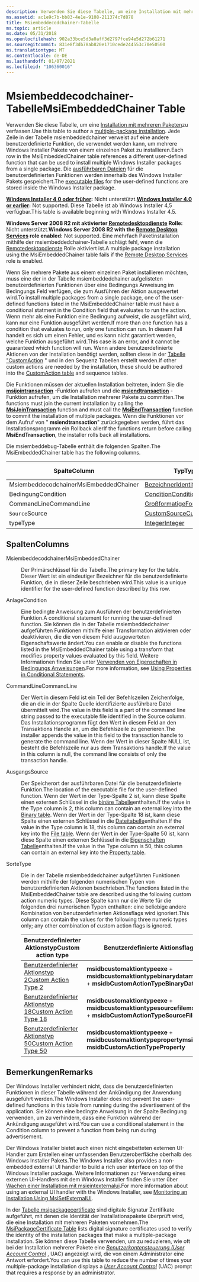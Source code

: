 ```yaml
---
description: Verwenden Sie diese Tabelle, um eine Installation mit mehreren Paketen zu verfassen.
ms.assetid: ac1e9c7b-bb83-4e1e-9108-211374c7d878
title: Msiembeddecodchainer-Tabelle
ms.topic: article
ms.date: 05/31/2018
ms.openlocfilehash: 902a33bce5d3a0aff3d2797fce94e5d272b61271
ms.sourcegitcommit: 831e8f3db78ab820e1710cede244553c70e50500
ms.translationtype: MT
ms.contentlocale: de-DE
ms.lasthandoff: 01/07/2021
ms.locfileid: "106360016"
---
```

# <a name="msiembeddedchainer-table"></a><span data-ttu-id="84497-103">Msiembeddecodchainer-Tabelle</span><span class="sxs-lookup"><span data-stu-id="84497-103">MsiEmbeddedChainer Table</span></span>

<span data-ttu-id="84497-104">Verwenden Sie diese Tabelle, um eine [Installation mit mehreren Paketen](multiple-package-installations.md)zu verfassen.</span><span class="sxs-lookup"><span data-stu-id="84497-104">Use this table to author a [multiple-package installation](multiple-package-installations.md).</span></span> <span data-ttu-id="84497-105">Jede Zeile in der Tabelle msiembeddedchainer verweist auf eine andere benutzerdefinierte Funktion, die verwendet werden kann, um mehrere Windows Installer Pakete von einem einzelnen Paket zu installieren.</span><span class="sxs-lookup"><span data-stu-id="84497-105">Each row in the MsiEmbeddedChainer table references a different user-defined function that can be used to install multiple Windows Installer packages from a single package.</span></span> <span data-ttu-id="84497-106">Die [ausführbaren Dateien](executable-files.md) für die benutzerdefinierten Funktionen werden innerhalb des Windows Installer Pakets gespeichert.</span><span class="sxs-lookup"><span data-stu-id="84497-106">The [executable files](executable-files.md) for the user-defined functions are stored inside the Windows Installer package.</span></span>

<span data-ttu-id="84497-107">**[Windows Installer 4,0 oder früher](not-supported-in-windows-installer-4-0.md):** Nicht unterstützt.</span><span class="sxs-lookup"><span data-stu-id="84497-107">**[Windows Installer 4.0 or earlier](not-supported-in-windows-installer-4-0.md):** Not supported.</span></span> <span data-ttu-id="84497-108">Diese Tabelle ist ab Windows Installer 4,5 verfügbar.</span><span class="sxs-lookup"><span data-stu-id="84497-108">This table is available beginning with Windows Installer 4.5.</span></span>

<span data-ttu-id="84497-109">**Windows Server 2008 R2 mit aktivierter [Remotedesktopdienste](../termserv/terminal-services-portal.md) Rolle:** Nicht unterstützt.</span><span class="sxs-lookup"><span data-stu-id="84497-109">**Windows Server 2008 R2 with the [Remote Desktop Services](../termserv/terminal-services-portal.md) role enabled:** Not supported.</span></span> <span data-ttu-id="84497-110">Eine mehrfach Paketinstallation mithilfe der msiembeddedchainer-Tabelle schlägt fehl, wenn die [Remotedesktopdienste](../termserv/terminal-services-portal.md) Rolle aktiviert ist.</span><span class="sxs-lookup"><span data-stu-id="84497-110">A multiple package installation using the MsiEmbeddedChainer table fails if the [Remote Desktop Services](../termserv/terminal-services-portal.md) role is enabled.</span></span>

<span data-ttu-id="84497-111">Wenn Sie mehrere Pakete aus einem einzelnen Paket installieren möchten, muss eine der in der Tabelle msiembeddedchainer aufgelisteten benutzerdefinierten Funktionen über eine Bedingungs Anweisung im Bedingungs Feld verfügen, die zum Ausführen der Aktion ausgewertet wird.</span><span class="sxs-lookup"><span data-stu-id="84497-111">To install multiple packages from a single package, one of the user-defined functions listed in the MsiEmbeddedChainer table must have a conditional statment in the Condition field that evaluates to run the action.</span></span> <span data-ttu-id="84497-112">Wenn mehr als eine Funktion eine Bedingung aufweist, die ausgeführt wird, kann nur eine Funktion ausgeführt werden.</span><span class="sxs-lookup"><span data-stu-id="84497-112">If more than one function has a condition that evaluates to run, only one function can run.</span></span> <span data-ttu-id="84497-113">In diesem Fall handelt es sich um einen Fehler, und es kann nicht garantiert werden, welche Funktion ausgeführt wird.</span><span class="sxs-lookup"><span data-stu-id="84497-113">This case is an error, and it cannot be guaranteed which function will run.</span></span> <span data-ttu-id="84497-114">Wenn andere benutzerdefinierte Aktionen von der Installation benötigt werden, sollten diese in der [Tabelle "CustomAction](customaction-table.md) " und in den Sequenz Tabellen erstellt werden.</span><span class="sxs-lookup"><span data-stu-id="84497-114">If other custom actions are needed by the installation, these should be authored into the [CustomAction table](customaction-table.md) and sequence tables.</span></span>

<span data-ttu-id="84497-115">Die Funktionen müssen der aktuellen Installation beitreten, indem Sie die [**msijointransaction**](/windows/desktop/api/Msi/nf-msi-msijointransaction) -Funktion aufrufen und die [**msiendtransaction**](/windows/desktop/api/Msi/nf-msi-msiendtransaction) -Funktion aufrufen, um die Installation mehrerer Pakete zu committen.</span><span class="sxs-lookup"><span data-stu-id="84497-115">The functions must join the current installation by calling the [**MsiJoinTransaction**](/windows/desktop/api/Msi/nf-msi-msijointransaction) function and must call the [**MsiEndTransaction**](/windows/desktop/api/Msi/nf-msi-msiendtransaction) function to commit the installation of multiple packages.</span></span> <span data-ttu-id="84497-116">Wenn die Funktionen vor dem Aufruf von " **msiendtransaction**" zurückgegeben werden, führt das Installationsprogramm ein Rollback aller</span><span class="sxs-lookup"><span data-stu-id="84497-116">If the functions return before calling **MsiEndTransaction**, the installer rolls back all installations.</span></span>

<span data-ttu-id="84497-117">Die msiembeddebug-Tabelle enthält die folgenden Spalten.</span><span class="sxs-lookup"><span data-stu-id="84497-117">The MsiEmbeddedChainer table has the following columns.</span></span>



| <span data-ttu-id="84497-118">Spalte</span><span class="sxs-lookup"><span data-stu-id="84497-118">Column</span></span>             | <span data-ttu-id="84497-119">Typ</span><span class="sxs-lookup"><span data-stu-id="84497-119">Type</span></span>                             | <span data-ttu-id="84497-120">Schlüssel</span><span class="sxs-lookup"><span data-stu-id="84497-120">Key</span></span> | <span data-ttu-id="84497-121">Nullwerte zulässig</span><span class="sxs-lookup"><span data-stu-id="84497-121">Nullable</span></span> |
|--------------------|----------------------------------|-----|----------|
| <span data-ttu-id="84497-122">Msiembeddecodchainer</span><span class="sxs-lookup"><span data-stu-id="84497-122">MsiEmbeddedChainer</span></span> | [<span data-ttu-id="84497-123">Bezeichner</span><span class="sxs-lookup"><span data-stu-id="84497-123">Identifier</span></span>](identifier.md)     | <span data-ttu-id="84497-124">J</span><span class="sxs-lookup"><span data-stu-id="84497-124">Y</span></span>   | <span data-ttu-id="84497-125">N</span><span class="sxs-lookup"><span data-stu-id="84497-125">N</span></span>        |
| <span data-ttu-id="84497-126">Bedingung</span><span class="sxs-lookup"><span data-stu-id="84497-126">Condition</span></span>          | [<span data-ttu-id="84497-127">Condition</span><span class="sxs-lookup"><span data-stu-id="84497-127">Condition</span></span>](condition.md)       | <span data-ttu-id="84497-128">N</span><span class="sxs-lookup"><span data-stu-id="84497-128">N</span></span>   | <span data-ttu-id="84497-129">J</span><span class="sxs-lookup"><span data-stu-id="84497-129">Y</span></span>        |
| <span data-ttu-id="84497-130">CommandLine</span><span class="sxs-lookup"><span data-stu-id="84497-130">CommandLine</span></span>        | [<span data-ttu-id="84497-131">Großformatige</span><span class="sxs-lookup"><span data-stu-id="84497-131">Formatted</span></span>](formatted.md)       | <span data-ttu-id="84497-132">N</span><span class="sxs-lookup"><span data-stu-id="84497-132">N</span></span>   | <span data-ttu-id="84497-133">J</span><span class="sxs-lookup"><span data-stu-id="84497-133">Y</span></span>        |
| <span data-ttu-id="84497-134">`Source`</span><span class="sxs-lookup"><span data-stu-id="84497-134">Source</span></span>             | [<span data-ttu-id="84497-135">CustomSource</span><span class="sxs-lookup"><span data-stu-id="84497-135">CustomSource</span></span>](customsource.md) | <span data-ttu-id="84497-136">N</span><span class="sxs-lookup"><span data-stu-id="84497-136">N</span></span>   | <span data-ttu-id="84497-137">N</span><span class="sxs-lookup"><span data-stu-id="84497-137">N</span></span>        |
| <span data-ttu-id="84497-138">type</span><span class="sxs-lookup"><span data-stu-id="84497-138">Type</span></span>               | [<span data-ttu-id="84497-139">Integer</span><span class="sxs-lookup"><span data-stu-id="84497-139">Integer</span></span>](integer.md)           | <span data-ttu-id="84497-140">N</span><span class="sxs-lookup"><span data-stu-id="84497-140">N</span></span>   | <span data-ttu-id="84497-141">N</span><span class="sxs-lookup"><span data-stu-id="84497-141">N</span></span>        |



 

## <a name="columns"></a><span data-ttu-id="84497-142">Spalten</span><span class="sxs-lookup"><span data-stu-id="84497-142">Columns</span></span>

<dl> <dt>

<span data-ttu-id="84497-143"><span id="MsiEmbeddedChainer"></span><span id="msiembeddedchainer"></span><span id="MSIEMBEDDEDCHAINER"></span>Msiembeddecodchainer</span><span class="sxs-lookup"><span data-stu-id="84497-143"><span id="MsiEmbeddedChainer"></span><span id="msiembeddedchainer"></span><span id="MSIEMBEDDEDCHAINER"></span>MsiEmbeddedChainer</span></span>
</dt> <dd>

<span data-ttu-id="84497-144">Der Primärschlüssel für die Tabelle.</span><span class="sxs-lookup"><span data-stu-id="84497-144">The primary key for the table.</span></span> <span data-ttu-id="84497-145">Dieser Wert ist ein eindeutiger Bezeichner für die benutzerdefinierte Funktion, die in dieser Zeile beschrieben wird.</span><span class="sxs-lookup"><span data-stu-id="84497-145">This value is a unique identifier for the user-defined function described by this row.</span></span>

</dd> <dt>

<span data-ttu-id="84497-146"><span id="Condition"></span><span id="condition"></span><span id="CONDITION"></span>Anlage</span><span class="sxs-lookup"><span data-stu-id="84497-146"><span id="Condition"></span><span id="condition"></span><span id="CONDITION"></span>Condition</span></span>
</dt> <dd>

<span data-ttu-id="84497-147">Eine bedingte Anweisung zum Ausführen der benutzerdefinierten Funktion.</span><span class="sxs-lookup"><span data-stu-id="84497-147">A conditional statement for running the user-defined function.</span></span> <span data-ttu-id="84497-148">Sie können die in der Tabelle msiembeddedchainer aufgeführten Funktionen mithilfe einer Transformation aktivieren oder deaktivieren, die die von diesem Feld ausgewerteten Eigenschaftswerte ändert.</span><span class="sxs-lookup"><span data-stu-id="84497-148">You can enable or disable the functions listed in the MsiEmbeddedChainer table using a transform that modifies property values evaluated by this field.</span></span> <span data-ttu-id="84497-149">Weitere Informationen finden Sie unter [Verwenden von Eigenschaften in Bedingungs Anweisungen](using-properties-in-conditional-statements.md).</span><span class="sxs-lookup"><span data-stu-id="84497-149">For more information, see [Using Properties in Conditional Statements](using-properties-in-conditional-statements.md).</span></span>

</dd> <dt>

<span data-ttu-id="84497-150"><span id="CommandLine"></span><span id="commandline"></span><span id="COMMANDLINE"></span>CommandLine</span><span class="sxs-lookup"><span data-stu-id="84497-150"><span id="CommandLine"></span><span id="commandline"></span><span id="COMMANDLINE"></span>CommandLine</span></span>
</dt> <dd>

<span data-ttu-id="84497-151">Der Wert in diesem Feld ist ein Teil der Befehlszeilen Zeichenfolge, die an die in der Spalte Quelle identifizierte ausführbare Datei übermittelt wird.</span><span class="sxs-lookup"><span data-stu-id="84497-151">The value in this field is a part of the command line string passed to the executable file identified in the Source column.</span></span> <span data-ttu-id="84497-152">Das Installationsprogramm fügt den Wert in diesem Feld an den Transaktions Handle an, um die Befehlszeile zu generieren.</span><span class="sxs-lookup"><span data-stu-id="84497-152">The installer appends the value in this field to the transaction handle to generate the command line.</span></span> <span data-ttu-id="84497-153">Wenn der Wert in dieser Spalte NULL ist, besteht die Befehlszeile nur aus dem Transaktions handle.</span><span class="sxs-lookup"><span data-stu-id="84497-153">If the value in this column is null, the command line consists of only the transaction handle.</span></span>

</dd> <dt>

<span data-ttu-id="84497-154"><span id="Source"></span><span id="source"></span><span id="SOURCE"></span>Ausgangs</span><span class="sxs-lookup"><span data-stu-id="84497-154"><span id="Source"></span><span id="source"></span><span id="SOURCE"></span>Source</span></span>
</dt> <dd>

<span data-ttu-id="84497-155">Der Speicherort der ausführbaren Datei für die benutzerdefinierte Funktion.</span><span class="sxs-lookup"><span data-stu-id="84497-155">The location of the executable file for the user-defined function.</span></span> <span data-ttu-id="84497-156">Wenn der Wert in der Type-Spalte 2 ist, kann diese Spalte einen externen Schlüssel in die [binäre Tabelle](binary-table.md)enthalten.</span><span class="sxs-lookup"><span data-stu-id="84497-156">If the value in the Type column is 2, this column can contain an external key into the [Binary table](binary-table.md).</span></span> <span data-ttu-id="84497-157">Wenn der Wert in der Type-Spalte 18 ist, kann diese Spalte einen externen Schlüssel in die [Dateitabelle](file-table.md)enthalten.</span><span class="sxs-lookup"><span data-stu-id="84497-157">If the value in the Type column is 18, this column can contain an external key into the [File table](file-table.md).</span></span> <span data-ttu-id="84497-158">Wenn der Wert in der Type-Spalte 50 ist, kann diese Spalte einen externen Schlüssel in die [Eigenschaften Tabelle](property-table.md)enthalten.</span><span class="sxs-lookup"><span data-stu-id="84497-158">If the value in the Type column is 50, this column can contain an external key into the [Property table](property-table.md).</span></span>

</dd> <dt>

<span data-ttu-id="84497-159"><span id="Type"></span><span id="type"></span><span id="TYPE"></span>Sorte</span><span class="sxs-lookup"><span data-stu-id="84497-159"><span id="Type"></span><span id="type"></span><span id="TYPE"></span>Type</span></span>
</dt> <dd>

<span data-ttu-id="84497-160">Die in der Tabelle msiembeddedchainer aufgeführten Funktionen werden mithilfe der folgenden numerischen Typen von benutzerdefinierten Aktionen beschrieben.</span><span class="sxs-lookup"><span data-stu-id="84497-160">The functions listed in the MsiEmbeddedChainer table are described using the following custom action numeric types.</span></span> <span data-ttu-id="84497-161">Diese Spalte kann nur die Werte für die folgenden drei numerischen Typen enthalten: eine beliebige andere Kombination von benutzerdefinierten Aktionsflags wird ignoriert.</span><span class="sxs-lookup"><span data-stu-id="84497-161">This column can contain the values for the following three numeric types only; any other combination of custom action flags is ignored.</span></span>



| <span data-ttu-id="84497-162">Benutzerdefinierter Aktionstyp</span><span class="sxs-lookup"><span data-stu-id="84497-162">Custom action type</span></span>                                 | <span data-ttu-id="84497-163">Benutzerdefinierte Aktionsflags</span><span class="sxs-lookup"><span data-stu-id="84497-163">Custom action flags</span></span>                                                | <span data-ttu-id="84497-164">Hexadezimal</span><span class="sxs-lookup"><span data-stu-id="84497-164">Hexadecimal</span></span> | <span data-ttu-id="84497-165">Decimal</span><span class="sxs-lookup"><span data-stu-id="84497-165">Decimal</span></span> |
|----------------------------------------------------|--------------------------------------------------------------------|-------------|---------|
| [<span data-ttu-id="84497-166">Benutzerdefinierter Aktionstyp 2</span><span class="sxs-lookup"><span data-stu-id="84497-166">Custom Action Type 2</span></span>](custom-action-type-2.md)   | <span data-ttu-id="84497-167">**msidbcustomaktiontypeexe**  +  **msidbcustomaktiontypebinarydata**</span><span class="sxs-lookup"><span data-stu-id="84497-167">**msidbCustomActionTypeExe** + **msidbCustomActionTypeBinaryData**</span></span> | <span data-ttu-id="84497-168">0x002</span><span class="sxs-lookup"><span data-stu-id="84497-168">0x002</span></span>       | <span data-ttu-id="84497-169">2</span><span class="sxs-lookup"><span data-stu-id="84497-169">2</span></span>       |
| [<span data-ttu-id="84497-170">Benutzerdefinierter Aktionstyp 18</span><span class="sxs-lookup"><span data-stu-id="84497-170">Custom Action Type 18</span></span>](custom-action-type-18.md) | <span data-ttu-id="84497-171">**msidbcustomaktiontypeexe**  +  **msidbcustomaktiontypesourcefile**</span><span class="sxs-lookup"><span data-stu-id="84497-171">**msidbCustomActionTypeExe** + **msidbCustomActionTypeSourceFile**</span></span> | <span data-ttu-id="84497-172">0x012</span><span class="sxs-lookup"><span data-stu-id="84497-172">0x012</span></span>       | <span data-ttu-id="84497-173">18</span><span class="sxs-lookup"><span data-stu-id="84497-173">18</span></span>      |
| [<span data-ttu-id="84497-174">Benutzerdefinierter Aktionstyp 50</span><span class="sxs-lookup"><span data-stu-id="84497-174">Custom Action Type 50</span></span>](custom-action-type-50.md) | <span data-ttu-id="84497-175">**msidbcustomaktiontypeexe**  +  **msidbcustomaktiontypeproperty**</span><span class="sxs-lookup"><span data-stu-id="84497-175">**msidbCustomActionTypeExe** + **msidbCustomActionTypeProperty**</span></span>   | <span data-ttu-id="84497-176">0x032</span><span class="sxs-lookup"><span data-stu-id="84497-176">0x032</span></span>       | <span data-ttu-id="84497-177">50</span><span class="sxs-lookup"><span data-stu-id="84497-177">50</span></span>      |



 

</dd> </dl>

## <a name="remarks"></a><span data-ttu-id="84497-178">Bemerkungen</span><span class="sxs-lookup"><span data-stu-id="84497-178">Remarks</span></span>

<span data-ttu-id="84497-179">Der Windows Installer verhindert nicht, dass die benutzerdefinierten Funktionen in dieser Tabelle während der Ankündigung der Anwendung ausgeführt werden.</span><span class="sxs-lookup"><span data-stu-id="84497-179">The Windows Installer does not prevent the user-defined functions in this table from running during the advertisement of the application.</span></span> <span data-ttu-id="84497-180">Sie können eine bedingte Anweisung in der Spalte Bedingung verwenden, um zu verhindern, dass eine Funktion während der Ankündigung ausgeführt wird.</span><span class="sxs-lookup"><span data-stu-id="84497-180">You can use a conditional statement in the Condition column to prevent a function from being run during advertisement.</span></span>

<span data-ttu-id="84497-181">Der Windows Installer bietet auch einen nicht eingebetteten externen UI-Handler zum Erstellen einer umfassenden Benutzeroberfläche oberhalb des Windows Installer Pakets.</span><span class="sxs-lookup"><span data-stu-id="84497-181">The Windows Installer also provides a non-embedded external UI handler to build a rich user interface on top of the Windows Installer package.</span></span> <span data-ttu-id="84497-182">Weitere Informationen zur Verwendung eines externen UI-Handlers mit dem Windows Installer finden Sie unter über [Wachen einer Installation mit msieintexternalui](monitoring-an-installation-using-msisetexternalui.md).</span><span class="sxs-lookup"><span data-stu-id="84497-182">For more information about using an external UI handler with the Windows Installer, see [Monitoring an Installation Using MsiSetExternalUI](monitoring-an-installation-using-msisetexternalui.md).</span></span>

<span data-ttu-id="84497-183">In der [Tabelle msipackagecertificate](msipackagecertificate-table.md) sind digitale Signatur Zertifikate aufgeführt, mit denen die Identität der Installationspakete überprüft wird, die eine Installation mit mehreren Paketen vornehmen.</span><span class="sxs-lookup"><span data-stu-id="84497-183">The [MsiPackageCertificate Table](msipackagecertificate-table.md) lists digital signature certificates used to verify the identity of the installation packages that make a multiple-package installation.</span></span> <span data-ttu-id="84497-184">Sie können diese Tabelle verwenden, um zu reduzieren, wie oft bei der Installation mehrerer Pakete eine [*Benutzerkontensteuerung (User Account Control*](u-gly.md) , UAC) angezeigt wird, die von einem Administrator eine Antwort erfordert.</span><span class="sxs-lookup"><span data-stu-id="84497-184">You can use this table to reduce the number of times your multiple-package installation displays a [*User Account Control*](u-gly.md) (UAC) prompt that requires a response by an administrator.</span></span>

 

 
